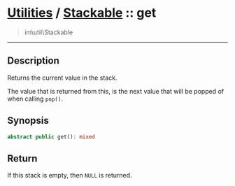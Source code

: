 # [Utilities](util.md) / [Stackable](util-Stackable.md) :: get
 > im\util\Stackable
____

## Description
Returns the current value in the stack.

The value that is returned from this, is the next value
that will be popped of when calling `pop()`.

## Synopsis
```php
abstract public get(): mixed
```

## Return
If this stack is empty, then `NULL` is returned.
